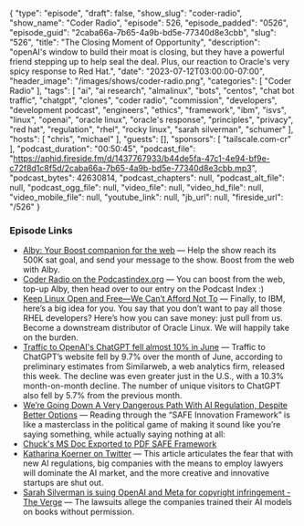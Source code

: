 {
  "type": "episode",
  "draft": false,
  "show_slug": "coder-radio",
  "show_name": "Coder Radio",
  "episode": 526,
  "episode_padded": "0526",
  "episode_guid": "2caba66a-7b65-4a9b-bd5e-77340d8e3cbb",
  "slug": "526",
  "title": "The Closing Moment of Opportunity",
  "description": "openAI's window to build their moat is closing, but they have a powerful friend stepping up to help seal the deal. Plus, our reaction to Oracle's very spicy response to Red Hat.",
  "date": "2023-07-12T03:00:00-07:00",
  "header_image": "/images/shows/coder-radio.png",
  "categories": [
    "Coder Radio"
  ],
  "tags": [
    "ai",
    "ai research",
    "almalinux",
    "bots",
    "centos",
    "chat bot traffic",
    "chatgpt",
    "clones",
    "coder radio",
    "commission",
    "developers",
    "development podcast",
    "engineers",
    "ethics",
    "framework",
    "ibm",
    "isvs",
    "linux",
    "openai",
    "oracle linux",
    "oracle's response",
    "principles",
    "privacy",
    "red hat",
    "regulation",
    "rhel",
    "rocky linux",
    "sarah silverman",
    "schumer"
  ],
  "hosts": [
    "chris",
    "michael"
  ],
  "guests": [],
  "sponsors": [
    "tailscale.com-cr"
  ],
  "podcast_duration": "00:50:45",
  "podcast_file": "https://aphid.fireside.fm/d/1437767933/b44de5fa-47c1-4e94-bf9e-c72f8d1c8f5d/2caba66a-7b65-4a9b-bd5e-77340d8e3cbb.mp3",
  "podcast_bytes": 42630814,
  "podcast_chapters": null,
  "podcast_alt_file": null,
  "podcast_ogg_file": null,
  "video_file": null,
  "video_hd_file": null,
  "video_mobile_file": null,
  "youtube_link": null,
  "jb_url": null,
  "fireside_url": "/526"
}


### Episode Links

  * [Alby: Your Boost companion for the web](https://getalby.com/ "Alby: Your Boost companion for the web") — Help the show reach its 500K sat goal, and send your message to the show. Boost from the web with Alby.
  * [Coder Radio on the Podcastindex.org](https://podcastindex.org/podcast/487548 "Coder Radio on the Podcastindex.org") — You can boost from the web, top-up Alby, then head over to our entry on the Podcast Index :)
  * [Keep Linux Open and Free—We Can’t Afford Not To](https://www.oracle.com/news/announcement/blog/keep-linux-open-and-free-2023-07-10/ "Keep Linux Open and Free—We Can’t Afford Not To") — Finally, to IBM, here’s a big idea for you. You say that you don’t want to pay all those RHEL developers? Here’s how you can save money: just pull from us. Become a downstream distributor of Oracle Linux. We will happily take on the burden.
  * [Traffic to OpenAI's ChatGPT fell almost 10% in June](https://fortune.com/2023/07/06/chatgpt-traffic-fell-june-ai-chatbot-microsoft-bing-google-bard-characterai/ "Traffic to OpenAI's ChatGPT fell almost 10% in June") — Traffic to ChatGPT’s website fell by 9.7% over the month of June, according to preliminary estimates from Similarweb, a web analytics firm, released this week. The decline was even greater just in the U.S., with a 10.3% month-on-month decline. The number of unique visitors to ChatGPT also fell by 5.7% from the previous month. 
  * [We’re Going Down A Very Dangerous Path With AI Regulation, Despite Better Options](https://www.techdirt.com/2023/07/07/were-going-down-a-very-dangerous-path-with-ai-regulation-despite-better-options/ "We’re Going Down A Very Dangerous Path With AI Regulation, Despite Better Options") — Reading through the “SAFE Innovation Framework” is like a masterclass in the political game of making it sound like you’re saying something, while actually saying nothing at all:
  * [Chuck's MS Doc Exported to PDF SAFE Framework](https://www.democrats.senate.gov/imo/media/doc/schumer_ai_framework.pdf "Chuck's MS Doc Exported to PDF SAFE Framework")
  * [Katharina Koerner on Twitter](https://twitter.com/katharinakoern1/status/1677726096870223873 "Katharina Koerner on Twitter") — This article articulates the fear that with new AI regulations, big companies with the means to employ lawyers will dominate the AI market, and the more creative and innovative startups are shut out.
  * [Sarah Silverman is suing OpenAI and Meta for copyright infringement - The Verge](https://www.theverge.com/2023/7/9/23788741/sarah-silverman-openai-meta-chatgpt-llama-copyright-infringement-chatbots-artificial-intelligence-ai "Sarah Silverman is suing OpenAI and Meta for copyright infringement - The Verge") — The lawsuits allege the companies trained their AI models on books without permission.


